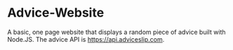 # Advice-Website
A basic, one page website that displays a random piece of advice built with Node.JS. The advice API is https://api.adviceslip.com.
